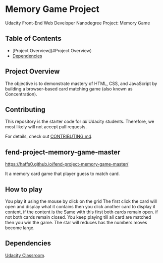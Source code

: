 # Memory Game Project
Udacity Front-End Web Developer Nanodegree Project: Memory Game

## Table of Contents

* [Project Overview](#Project Overview)
* [Dependencies](#Dependencies)


## Project Overview

The objective is to demonstrate mastery of HTML, CSS, and JavaScript by building a browser-based card matching game (also known as Concentration).

## Contributing

This repository is the starter code for _all_ Udacity students. Therefore, we most likely will not accept pull requests.

For details, check out [CONTRIBUTING.md](CONTRIBUTING.md).
## fend-project-memory-game-master
https://haffs0.github.io/fend-project-memory-game-master/

It a memory card game that player guess to match card. 

## How to play
You play it using the mouse by click on the grid
The first click the card will open and display what it contains then you click another card to display it content, if the content is the Same with this first both cards remain open. if not both cards remain closed.
You keep playing till all card are matched then you win the game.
The star will reduces has the numbers moves become large.

## Dependencies
[Udacity Classroom](https://classroom.udacity.com/me).

